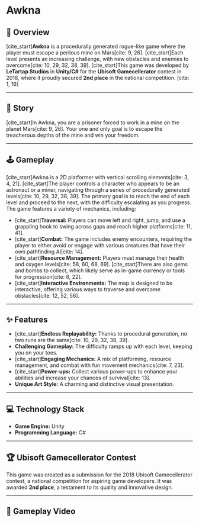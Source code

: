 # Awkna

## 📖 Overview

[cite\_start]**Awkna** is a procedurally generated rogue-like game where the player must escape a perilous mine on Mars[cite: 9, 26]. [cite\_start]Each level presents an increasing challenge, with new obstacles and enemies to overcome[cite: 10, 29, 32, 38, 39]. [cite\_start]This game was developed by **LeTartap Studios** in **Unity/C\#** for the **Ubisoft Gamecellerator** contest in 2018, where it proudly secured **2nd place** in the national competition. [cite: 1, 16]

-----

## 📜 Story

[cite\_start]In Awkna, you are a prisoner forced to work in a mine on the planet Mars[cite: 9, 26]. Your one and only goal is to escape the treacherous depths of the mine and win your freedom.

-----

## 🕹️ Gameplay

[cite\_start]Awkna is a 2D platformer with vertical scrolling elements[cite: 3, 4, 21]. [cite\_start]The player controls a character who appears to be an astronaut or a miner, navigating through a series of procedurally generated levels[cite: 10, 29, 32, 38, 39]. The primary goal is to reach the end of each level and proceed to the next, with the difficulty escalating as you progress. The game features a variety of mechanics, including:

  * [cite\_start]**Traversal:** Players can move left and right, jump, and use a grappling hook to swing across gaps and reach higher platforms[cite: 11, 41].
  * [cite\_start]**Combat:** The game includes enemy encounters, requiring the player to either avoid or engage with various creatures that have their own pathfinding AI[cite: 14].
  * [cite\_start]**Resource Management:** Players must manage their health and oxygen levels[cite: 58, 60, 68, 69]. [cite\_start]There are also gems and bombs to collect, which likely serve as in-game currency or tools for progression[cite: 6, 22].
  * [cite\_start]**Interactive Environments:** The map is designed to be interactive, offering various ways to traverse and overcome obstacles[cite: 12, 52, 56].

-----

## ✨ Features

  * [cite\_start]**Endless Replayability:** Thanks to procedural generation, no two runs are the same[cite: 10, 29, 32, 38, 39].
  * **Challenging Gameplay:** The difficulty ramps up with each level, keeping you on your toes.
  * [cite\_start]**Engaging Mechanics:** A mix of platforming, resource management, and combat with fun movement mechanics[cite: 7, 23].
  * [cite\_start]**Power-ups:** Collect various power-ups to enhance your abilities and increase your chances of survival[cite: 13].
  * **Unique Art Style:** A charming and distinctive visual presentation.

-----

## 💻 Technology Stack

  * **Game Engine:** Unity
  * **Programming Language:** C\#

-----

## 🏆 Ubisoft Gamecellerator Contest

This game was created as a submission for the 2018 Ubisoft Gamecellerator contest, a national competition for aspiring game developers. It was awarded **2nd place**, a testament to its quality and innovative design.

-----

## 🎥 Gameplay Video

[](https://www.google.com/search?q=%5Bhttps://www.youtube.com/watch%3Fv%3Drh8uWKJR1hc%5D\(https://www.youtube.com/watch%3Fv%3Drh8uWKJR1hc\))
